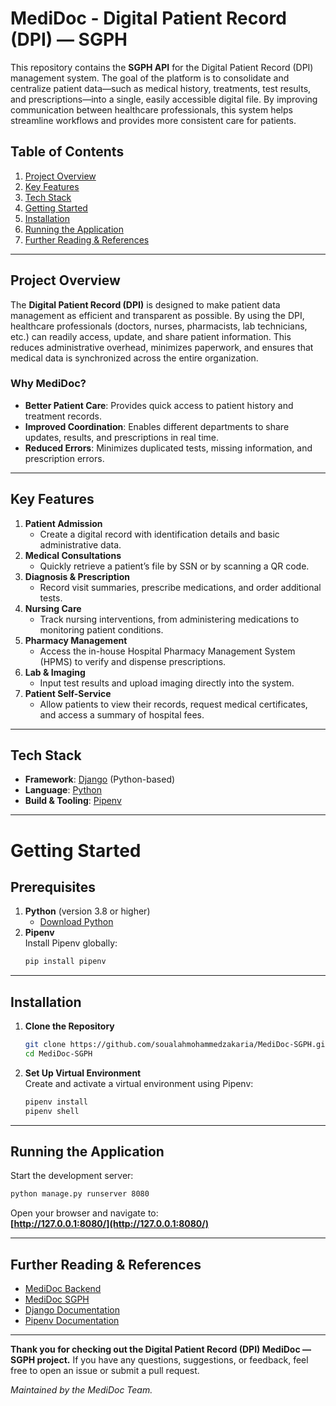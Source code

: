 # MediDoc - Digital Patient Record (DPI) — SGPH

This repository contains the **SGPH API** for the Digital Patient Record (DPI) management system. The goal of the platform is to consolidate and centralize patient data—such as medical history, treatments, test results, and prescriptions—into a single, easily accessible digital file. By improving communication between healthcare professionals, this system helps streamline workflows and provides more consistent care for patients.

## Table of Contents
1. [Project Overview](#project-overview)  
2. [Key Features](#key-features)  
3. [Tech Stack](#tech-stack)  
4. [Getting Started](#getting-started)
5. [Installation](#installation)
6. [Running the Application](#running-the-application)
10. [Further Reading & References](#further-reading--references)  

---

## Project Overview

The **Digital Patient Record (DPI)** is designed to make patient data management as efficient and transparent as possible. By using the DPI, healthcare professionals (doctors, nurses, pharmacists, lab technicians, etc.) can readily access, update, and share patient information. This reduces administrative overhead, minimizes paperwork, and ensures that medical data is synchronized across the entire organization.

### Why MediDoc?
- **Better Patient Care**: Provides quick access to patient history and treatment records.
- **Improved Coordination**: Enables different departments to share updates, results, and prescriptions in real time.
- **Reduced Errors**: Minimizes duplicated tests, missing information, and prescription errors.
  

---

## Key Features

1. **Patient Admission**  
   - Create a digital record with identification details and basic administrative data.
2. **Medical Consultations**  
   - Quickly retrieve a patient’s file by SSN or by scanning a QR code.
3. **Diagnosis & Prescription**  
   - Record visit summaries, prescribe medications, and order additional tests.
4. **Nursing Care**  
   - Track nursing interventions, from administering medications to monitoring patient conditions.
5. **Pharmacy Management**  
   - Access the in-house Hospital Pharmacy Management System (HPMS) to verify and dispense prescriptions.
6. **Lab & Imaging**  
   - Input test results and upload imaging directly into the system.
7. **Patient Self-Service**  
   - Allow patients to view their records, request medical certificates, and access a summary of hospital fees.

---

## Tech Stack

- **Framework**: [Django](https://www.djangoproject.com/) (Python-based)
- **Language**: [Python](https://www.python.org/)
- **Build & Tooling**: [Pipenv](https://pipenv.pypa.io/)

---

# Getting Started

## Prerequisites
1. **Python** (version 3.8 or higher)  
   - [Download Python](https://www.python.org/downloads/)
2. **Pipenv**  
   Install Pipenv globally:
   ```bash
   pip install pipenv
   ```

---

## Installation
1. **Clone the Repository**  
   ```bash
   git clone https://github.com/soualahmohammedzakaria/MediDoc-SGPH.git
   cd MediDoc-SGPH
   ```
2. **Set Up Virtual Environment**  
   Create and activate a virtual environment using Pipenv:
   ```bash
   pipenv install
   pipenv shell
   ```

---

## Running the Application

Start the development server:
```bash
python manage.py runserver 8080
```

Open your browser and navigate to:  
**[http://127.0.0.1:8080/](http://127.0.0.1:8080/)**

---

## Further Reading & References

- [MediDoc Backend](https://github.com/soualahmohammedzakaria/MediDoc-Backend)
- [MediDoc SGPH](https://github.com/soualahmohammedzakaria/MediDoc-SGPH)
- [Django Documentation](https://docs.djangoproject.com/en/stable/)  
- [Pipenv Documentation](https://pipenv.pypa.io/en/latest/)  

---

**Thank you for checking out the Digital Patient Record (DPI) MediDoc — SGPH project.** If you have any questions, suggestions, or feedback, feel free to open an issue or submit a pull request.

*Maintained by the MediDoc Team.*
